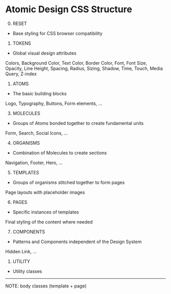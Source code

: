 # Atomic Design CSS Structure

0.  RESET

- Base styling for CSS browser compatibility

1.  TOKENS

- Global visual design attributes

Colors, Background Color, Text Color, Border Color, Font, Font Size, Opacity, Line Height, Spacing, Radius, Sizing, Shadow, Time, Touch, Media Query, Z-index

1.  ATOMS

- The basic building blocks

Logo, Typography, Buttons, Form elements, ...

3.  MOLECULES

- Groups of Atoms bonded together to create fundamental units

Form, Search, Social Icons, ...

4.  ORGANISMS

- Combination of Molecules to create sections

Navigation, Footer, Hero, ...

5.  TEMPLATES

- Groups of organisms stitched together to form pages

Page layouts with placeholder images

6.  PAGES

- Specific instances of templates

Final styling of the content where needed

7.  COMPONENTS

- Patterns and Components independent of the Design System

Hidden Link, ...

1.  UTILITY

- Utility classes

---

NOTE: body classes (template + page)
